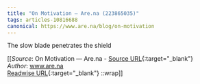 ```yaml
---
title: "On Motivation — Are.na (223865035)"
tags: articles-10816688
canonical: https://www.are.na/blog/on-motivation
---
```


The slow blade penetrates the shield


[[_Source_: On Motivation — Are.na - [Source URL](https://www.are.na/blog/on-motivation){:target="_blank"}<br>
_Author_: www.are.na<br>
[Readwise URL](https://readwise.io/open/223865035){:target="_blank"}
::wrap]]